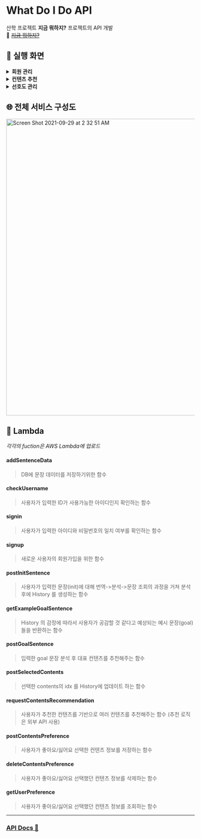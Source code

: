 # What Do I Do API

산학 프로젝트 **지금 뭐하지?** 프로젝트의 API 개발   
🔗 ~~[지금 뭐하지?](https://whatdoido.kro.kr/)~~

## 🌟 실행 화면
<details>
    <summary><b> 회원 관리 </b></summary>
    <table style="text-align:center;">
      <tbody>
        <tr>
          <td>회원가입</td>
        </tr>
        <tr>
          <td>
            <img width="900" alt="Screen Shot 2021-09-29 at 2 40 11 AM" src="https://user-images.githubusercontent.com/26592306/135138045-4b7e6267-35f1-4d3f-8331-732c08f711eb.png">
          </td>
        </tr>
        <tr>
          <td>로그인</td>
        </tr>
        <tr>
          <td>
            <img width="900" alt="Screen Shot 2021-09-29 at 2 40 27 AM" src="https://user-images.githubusercontent.com/26592306/135138051-b5a5536a-abad-498e-9907-6dcab2e5cb6d.png">
          </td>
        </tr>
      </tbody>
    </table>
</details>
<details>
    <summary><b> 컨텐츠 추천 </b></summary>
     <table style="text-align:center;">
      <tbody>
        <tr>
          <td>초기 문장 입력</td>
        </tr>
        <tr>
          <td>
            <img width="900" alt="Screen Shot 2021-09-29 at 2 44 47 AM" src="https://user-images.githubusercontent.com/26592306/135139019-36cdbcdf-f6a8-44fc-aeff-2edaed829851.png">
          </td>
        </tr>
        <tr>
          <td>목표 문장 입력</td>
        </tr>
        <tr>
          <td>
            <img width="900" alt="Screen Shot 2021-09-29 at 2 45 07 AM" src="https://user-images.githubusercontent.com/26592306/135139028-d17d6af8-a864-440d-ab5e-fbcf5ade02cc.png">
          </td>
        </tr>
        <tr>
          <td>대표 컨텐츠 추천</td>
        </tr>
        <tr>
          <td>
            <img width="900" alt="Screen Shot 2021-09-29 at 2 45 46 AM" src="https://user-images.githubusercontent.com/26592306/135139031-5ccd2753-7940-4cb3-afc3-f6503608798d.png">
          </td>
        </tr>
        <tr>
          <td>컨텐츠 추천</td>
        </tr>
        <tr>
          <td>
            <img width="900" alt="Screen Shot 2021-09-29 at 2 46 14 AM" src="https://user-images.githubusercontent.com/26592306/135139036-e4811f9a-7d5a-4c76-9192-ade39d007c47.png">
          </td>
        </tr>
      </tbody>
    </table>
</details>
<details>
    <summary><b> 선호도 관리 </b></summary>
    <table style="text-align:center;">
    <tbody>
      <tr>
        <td>컨텐츠 선호도 정보</td>
      </tr>
      <tr>
        <td>
          <img width="900" alt="Screen Shot 2021-09-29 at 2 47 10 AM" src="https://user-images.githubusercontent.com/26592306/135139041-bb5a01d0-2f3e-4a09-88b8-b4914b981983.png">
        </td>
      </tr>
    </tbody>
  </table>
</details>

## 🌐 전체 서비스 구성도
<img width="793" alt="Screen Shot 2021-09-29 at 2 32 51 AM" src="https://user-images.githubusercontent.com/26592306/135137018-1652a900-5636-411a-be13-baa35c24f781.png">

## 📄 Lambda
_각각의 fuction은 AWS Lambda에 업로드_

#### addSentenceData
> DB에 문장 데이터를 저장하기위한 함수
> 
#### checkUsername
> 사용자가 입력한 ID가 사용가능한 아이디인지 확인하는 함수
> 
#### signin
> 사용자가 입력한 아이디와 비밀번호의 일치 여부를 확인하는 함수
> 
#### signup
> 새로운 사용자의 회원가입을 위한 함수
> 
#### postInitSentence
> 사용자가 입력한 문장(init)에 대해 번역->분석->문장 조회의 과정을 거쳐 분석 후에 History 를 생성하는 함수
> 
#### getExampleGoalSentence
> History 의 감정에 따라서 사용자가 공감할 것 같다고 예상되는 예시 문장(goal)들을 반환하는 함수
>  
#### postGoalSentence
> 입력한 goal 문장 분석 후 대표 컨텐츠를 추천해주는 함수
>  
#### postSelectedContents
> 선택한 contents의 idx 를 History에 업데이트 하는 함수
>  
#### requestContentsRecommendation
> 사용자가 추천한 컨텐츠를 기반으로 여러 컨텐츠를 추천해주는 함수 (추천 로직은 외부 API 사용)
> 
#### postContentsPreference
> 사용자가 좋아요/싫어요 선택한 컨텐츠 정보를 저장하는 함수
>
#### deleteContentsPreference
> 사용자가 좋아요/싫어요 선택했던 컨텐츠 정보를 삭제하는 함수
>
#### getUserPreference
> 사용자가 좋아요/싫어요 선택했던 컨텐츠 정보를 조회하는 함수
>
<hr />

### [API Docs 📑](https://documenter.getpostman.com/view/12312893/TzCQbRzB) 
